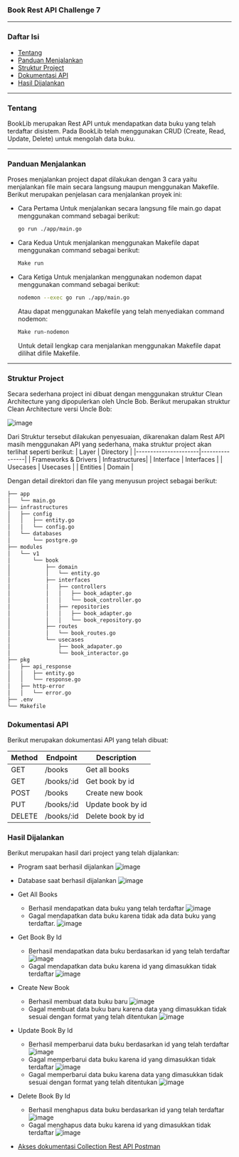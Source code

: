 ### Book Rest API Challenge 7
---
### Daftar Isi

- [Tentang](#tentang)
- [Panduan Menjalankan](#panduan-menjalankan)
- [Struktur Project](#struktur-project)
- [Dokumentasi API](#dokumentasi-api)
- [Hasil Dijalankan](#hasil-dijalankan)
---

### Tentang
BookLib merupakan Rest API untuk mendapatkan data buku yang telah terdaftar disistem. Pada BookLib telah menggunakan CRUD (Create, Read, Update, Delete) untuk mengolah data buku.

----
### Panduan Menjalankan

Proses menjalankan project dapat dilakukan dengan 3 cara yaitu menjalankan file main secara langsung maupun menggunakan Makefile. Berikut merupakan penjelasan cara menjalankan proyek ini:
+ Cara Pertama
Untuk menjalankan secara langsung file main.go dapat menggunakan command sebagai berikut:
    ```bash
    go run ./app/main.go
    ```
+ Cara Kedua
Untuk menjalankan menggunakan Makefile dapat menggunakan command sebagai berikut:
    ```bash
    Make run
    ```
+ Cara Ketiga
Untuk menjalankan menggunakan nodemon dapat menggunakan command sebagai berikut:
    ```bash
    nodemon --exec go run ./app/main.go
    ```
    Atau dapat menggunakan Makefile yang telah menyediakan command nodemon:

    ```bash
    Make run-nodemon
    ```
    Untuk detail lengkap cara menjalankan menggunakan Makefile dapat dilihat difile Makefile.

----
### Struktur Project
Secara sederhana project ini dibuat dengan menggunakan struktur Clean Architecture yang dipopulerkan oleh Uncle Bob. Berikut merupakan struktur Clean Architecture versi Uncle Bob:


![image](https://user-images.githubusercontent.com/13291041/102681893-84326980-4208-11eb-8f84-2959e03b89d8.png)


Dari Struktur tersebut dilakukan penyesuaian, dikarenakan dalam Rest API masih menggunakan API yang sederhana, maka struktur project akan terlihat seperti berikut:
| Layer                | Directory      |
|----------------------|----------------|
| Frameworks & Drivers | Infrastructures|
| Interface            | Interfaces     |
| Usecases             | Usecases       |
| Entities             | Domain         |

Dengan detail direktori dan file yang menyusun project sebagai berikut:

```bash
├── app
│   └── main.go
├── infrastructures
│   ├── config
│   │   ├── entity.go
│   │   └── config.go
│   └── databases
│       └── postgre.go
├── modules
│   └── v1
│       └── book
│           ├── domain
│           │   └── entity.go
│           ├── interfaces
│           │   ├── controllers
│           │   │   ├── book_adapter.go
│           │   │   └── book_controller.go
│           │   ├── repositories
│           │   │   ├── book_adapter.go
│           │   │   └── book_repository.go
│           ├── routes
│           │   └── book_routes.go
│           └── usecases
│               ├── book_adapater.go
│               └── book_interactor.go
├── pkg
│   ├── api_response
│   │   ├── entity.go
│   │   └── response.go
│   ├── http-error
│   │   └── error.go
├── .env
└── Makefile

```
### Dokumentasi API
Berikut merupakan dokumentasi API yang telah dibuat:

| Method | Endpoint | Description |
|--------|----------|-------------|
| GET    | /books   | Get all books |
| GET    | /books/:id | Get book by id |
| POST   | /books   | Create new book |
| PUT    | /books/:id | Update book by id |
| DELETE | /books/:id | Delete book by id |

### Hasil Dijalankan
Berikut merupakan hasil dari project yang telah dijalankan:

+ Program saat berhasil dijalankan
    ![image](/images/RunningOutput.jpg)

+ Database saat berhasil dijalankan
    ![image](/images/RunningOutputDB.jpg)

+ Get All Books
    +  Berhasil mendapatkan data buku yang telah terdaftar
    ![image](/images/ResultSuccess/Result_Success_GetAllBooks.jpg)
    +  Gagal mendapatkan data buku karena tidak ada data buku yang terdaftar.
    ![image](/images/ResultFailed/Result_Failed_GetAllBook.jpg)
+ Get Book By Id
    + Berhasil mendapatkan data buku berdasarkan id yang telah terdaftar
    ![image](/images/ResultSuccess/Result_Success_GetBookByID.jpg)
    + Gagal mendapatkan data buku karena id yang dimasukkan tidak terdaftar
    ![image](/images/ResultFailed/Result_Failed_GetBookbyID.jpg)
+ Create New Book
    + Berhasil membuat data buku baru
    ![image](/images/ResultSuccess/Result_Success_AddNewBook.jpg)
    + Gagal membuat data buku baru karena data yang dimasukkan tidak sesuai dengan format yang telah ditentukan
    ![image](/images/ResultFailed/Result_Failed_AddBook.jpg)
+ Update Book By Id
    + Berhasil memperbarui data buku berdasarkan id yang telah terdaftar
    ![image](/images/ResultSuccess/Result_Success_UpdateBook.jpg)
    + Gagal memperbarui data buku karena id yang dimasukkan tidak terdaftar
    ![image](/images/ResultFailed/Result_Failed_UpdateBook_BookNotFound.jpg)
    + Gagal memperbarui data buku karena data yang dimasukkan tidak sesuai dengan format yang telah ditentukan
    ![image](/images/ResultFailed/Result_Failed_UpdateBook.jpg)
+ Delete Book By Id
    + Berhasil menghapus data buku berdasarkan id yang telah terdaftar
    ![image](/images/ResultSuccess/Result_Success_DeleteBook.jpg)
    + Gagal menghapus data buku karena id yang dimasukkan tidak terdaftar
    ![image](/images/ResultFailed/Result_Failed_DeleteBook.jpg)
    
+ [Akses dokumentasi Collection Rest API Postman](/BookLib.postman_collection.json)
